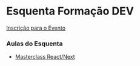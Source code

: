 # Esquenta Formação DEV

[Inscrição para o Evento](http://inscricao.formacao.dev)

### Aulas do Esquenta

-   [Masterclass React/Next](https://youtu.be/6--IFqz4F9A)
